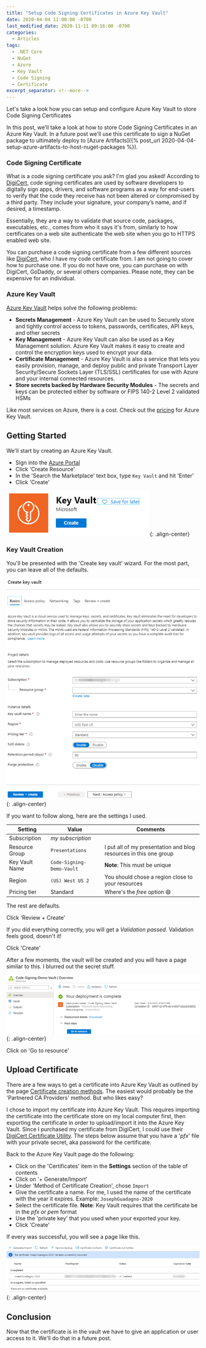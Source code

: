 ```yaml
---
title: "Setup Code Signing Certificates in Azure Key Vault"
date: 2020-04-04 11:00:00 -0700
last_modified_date: 2020-11-11 09:16:00 -0700
categories:
  - Articles
tags:
  - .NET Core
  - NuGet
  - Azure
  - Key Vault
  - Code Signing
  - Certificate
excerpt_separator: <!--more-->
---
```

Let's take a look how you can setup and configure Azure Key Vault to store Code Signing Certificates
<!--more-->

In this post, we'll take a look at how to store Code Signing Certificates in an Azure Key Vault.  In a future post we'll use this certificate to sign a NuGet package to ultimately deploy to [Azure Artifacts]({% post_url 2020-04-04-setup-azure-artifacts-to-host-nuget-packages %}).

### Code Signing Certificate

What is a code signing certificate you ask? I'm glad you asked! According to [DigiCert](https://digicert.com/code-signing/), code signing certificates are used by software developers to digitally sign apps, drivers, and software programs as a way for end-users to verify that the code they receive has not been altered or compromised by a third party. They include your signature, your company’s name, and if desired, a timestamp.

Essentially, they are a way to validate that source code, packages, executables, etc., comes from who it says it's from, similarly to how certificates on a web site authenticate the web site when you go to HTTPS enabled web site.

You can purchase a code signing certificate from a few different sources like [DigiCert](https://digicert.com/code-signing/), who I have my code certificate from.  I am not going to cover how to purchase one.  If you do not have one, you can purchase on with DigiCert, GoDaddy, or several others companies.  Please note, they can be expensive for an individual.

### Azure Key Vault

[Azure Key Vault](https://docs.microsoft.com/en-us/azure/key-vault/key-vault-overview) helps solve the following problems:

* **Secrets Management** - Azure Key Vault can be used to Securely store and tightly control access to tokens, passwords, certificates, API keys, and other secrets
* **Key Management** - Azure Key Vault can also be used as a Key Management solution. Azure Key Vault makes it easy to create and control the encryption keys used to encrypt your data.
* **Certificate Management** - Azure Key Vault is also a service that lets you easily provision, manage, and deploy public and private Transport Layer Security/Secure Sockets Layer (TLS/SSL) certificates for use with Azure and your internal connected resources.
* **Store secrets backed by Hardware Security Modules** - The secrets and keys can be protected either by software or FIPS 140-2 Level 2 validated HSMs

Like most services on Azure, there is a cost.  Check out the [pricing](https://azure.microsoft.com/en-us/pricing/details/key-vault/?WT.mc_id=AZ-MVP-4024623) for Azure Key Vault.

## Getting Started

We'll start by creating an Azure Key Vault. 

* Sign into the [Azure Portal](https://portal.azure.com#home)
* Click 'Create Resource'
* In the 'Search the Marketplace' text box, type `Key Vault` and hit 'Enter'
* Click 'Create'

![Setup Code Signing Certificates - Key Vault Create](/assets/images/posts/code-sign-key-vault-create.png){: .align-center}

### Key Vault Creation

You'll be presented with the 'Create key vault' wizard.  For the most part, you can leave all of the defaults.

![Setup Code Signing Certificates - Key Vault Creation](/assets/images/posts/code-sign-key-vault-creation.png){: .align-center}

If you want to follow along, here are the settings I used.

| Setting | Value | Comments |
| --- | --- | --- |
| Subscription | *my subscription* | |
| Resource Group | `Presentations` | I put all of my presentation and blog resources in this one group |
| Key Vault Name | `Code-Signing-Demo-Vault` | **Note**: This must be unique |
| Region | `(US) West US 2` | You should chose a region close to your resources |
| Pricing tier | Standard | Where's the *free* option :smile: |

The rest are defaults.

Click 'Review + Create'

If you did everything correctly, you will get a *Validation passed*.  Validation feels good, doesn't it!

Click 'Create'

After a few moments, the vault will be created and you will have a page similar to this.  I blurred out the secret stuff.

![Setup Code Signing Certificates - Key Vault Overview](/assets/images/posts/code-sign-key-vault-overview.png){: .align-center}

Click on 'Go to resource'

## Upload Certificate

There are a few ways to get a certificate into Azure Key Vault as outlined by the page [Certificate creation methods](https://docs.microsoft.com/en-us/azure/key-vault/create-certificate).  The easiest would probably be the 'Partnered CA Providers' method.  But who likes easy?

I chose to import my certificate into Azure Key Vault. This requires importing the certificate into the certificate store on my local computer first, then exporting the certificate in order to upload/import it into the Azure Key Vault. Since I purchased my certificate from DigiCert, I could use their [DigiCert Certificate Utility](https://www.digicert.com/kb/code-signing/import-export-authenticode-code-signing-certificates.htm). The steps below assume that you have a '*pfx*' file with your private secret, aka password for the certificate.

Back to the Azure Key Vault page do the following:

* Click on the 'Certificates' item in the **Settings** section of the table of contents
* Click on '+ Generate/Import'
* Under 'Method of Certificate Creation', chose `Import`
* Give the certificate a name.  For me, I used the name of the certificate with the year it expires.  Example: `JosephGuadagno-2020`
* Select the certificate file. **Note**: Key Vault requires that the certificate be in the *pfx* or *pem* format
* Use the 'private key' that you used when your exported your key.
* Click 'Create'

If every was successful, you will see a page like this.

![Setup Code Signing Certificates - Key Vault Successfully Imported Certificate](/assets/images/posts/code-sign-key-vault-certificate-import-success.png){: .align-center}

## Conclusion

Now that the certificate is in the vault we have to give an application or user access to it.  We'll do that in a future post.

